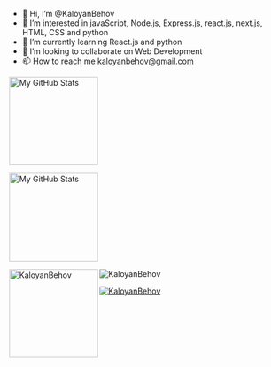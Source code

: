 - 👋 Hi, I’m @KaloyanBehov
- 👀 I’m interested in javaScript, Node.js, Express.js, react.js, next.js, HTML, CSS and python
- 🌱 I’m currently learning React.js and python
- 💞️ I’m looking to collaborate on Web Development
- 📫 How to reach me kaloyanbehov@gmail.com



<img height="160em" alt="My GitHub Stats" src="https://github-readme-stats.vercel.app/api/top-langs/?username=KaloyanBehov&langs_count=8&layout=compact&hide_border=true&bg_color=00000000&text_color=3498db&&count_private=true&include_all_commits=true" />
</p>
<p></p><p></p>
<img height="160em" alt="My GitHub Stats" src="https://github-readme-stats.vercel.app/api?username=KaloyanBehov&show_icons=true&bg_color=00000000&hide_border=true&text_color=3498db&&count_private=true" />
<p><img height="160em" img align="left" src="https://github-readme-streak-stats.herokuapp.com/?user=KaloyanBehov&" alt="KaloyanBehov" /></p>

<p>
<p align="left"> <img src="https://komarev.com/ghpvc/?username=KaloyanBehov&label=Profile%20views&color=0e75b6&style=flat" alt=" KaloyanBehov " /> </p>

<p align="left"> <a href="https://github.com/ryo-ma/github-profile-trophy"><img src="https://github-profile-trophy.vercel.app/?username=KaloyanBehov" alt=" KaloyanBehov" /></a> </p>
<!---
KaloyanBehov/KaloyanBehov is a ✨ special ✨ repository because its `README.md` (this file) appears on your GitHub profile.
You can click the Preview link to take a look at your changes.
--->
